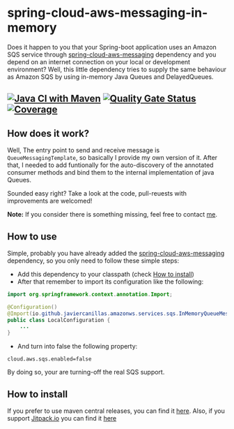 # spring-cloud-aws-messaging-in-memory
Does it happen to you that your Spring-boot application uses an Amazon SQS service through [spring-cloud-aws-messaging](https://spring.io/projects/spring-cloud-aws) dependency
and you depend on an internet connection on your local or development environment? 
Well, this little dependency tries to supply the same behaviour as Amazon SQS by using in-memory Java Queues and DelayedQueues.

[![Java CI with Maven](https://github.com/javiercanillas/spring-cloud-aws-messaging-in-memory/actions/workflows/maven-build.yml/badge.svg)](https://github.com/javiercanillas/spring-cloud-aws-messaging-in-memory/actions/workflows/maven-build.yml)
[![Quality Gate Status](https://sonarcloud.io/api/project_badges/measure?project=javiercanillas_spring-cloud-aws-messaging-in-memory&metric=alert_status)](https://sonarcloud.io/dashboard?id=javiercanillas_spring-cloud-aws-messaging-in-memory)
[![Coverage](https://sonarcloud.io/api/project_badges/measure?project=javiercanillas_spring-cloud-aws-messaging-in-memory&metric=coverage)](https://sonarcloud.io/dashboard?id=javiercanillas_spring-cloud-aws-messaging-in-memory)
---
## How does it work?
Well, The entry point to send and receive message is `QueueMessagingTemplate`, so basically I provide my own version of it. 
After that, I needed to add funtionally for the auto-discovery of the annotated consumer methods and bind them to the internal
implementation of java Queues.

Sounded easy right? Take a look at the code, pull-reuests with improvements are welcomed!

**Note:** If you consider there is something missing, feel free to contact [me](https://github.com/javiercanillas/spring-cloud-aws-messaging-in-memory/issues).

## How to use
Simple, probably you have already added the [spring-cloud-aws-messaging](https://spring.io/projects/spring-cloud-aws) dependency, so you
only need to follow these simple steps:

- Add this dependency to your classpath (check [How to install](#how-to-install))
- After that remember to import its configuration like the following:
```java
import org.springframework.context.annotation.Import;

@Configuration()
@Import(io.github.javiercanillas.amazonws.services.sqs.InMemoryQueueMessagingTemplate)
public class LocalConfiguration {
    ...
}
```
- And turn into false the following property: 
```properties
cloud.aws.sqs.enabled=false
```
By doing so, your are turning-off the real SQS support.

## How to install
If you prefer to use maven central releases, you can find it [here](https://search.maven.org/artifact/io.github.javiercanillas/spring-cloud-aws-messaging-in-memory). Also, if you support [Jitpack.io](https://jitpack.io/) you can find it [here](https://jitpack.io/#javiercanillas/spring-cloud-aws-messaging-in-memory)
